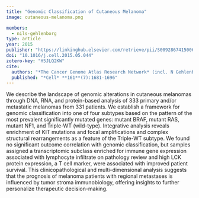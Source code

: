 ```yaml
---
title: "Genomic Classification of Cutaneous Melanoma"
image: cutaneous-melanoma.png

members:
  - nils-gehlenborg
type: article
year: 2015
publisher: "https://linkinghub.elsevier.com/retrieve/pii/S0092867415006340"
doi: "10.1016/j.cell.2015.05.044"
zotero-key: "H5JLQ2KW"
cite:
  authors: "*The Cancer Genome Atlas Research Network* (incl. N Gehlenborg)"
  published: "*Cell* **161**(7):1681-1696"
---
```

We describe the landscape of genomic alterations in cutaneous melanomas through DNA, RNA, and protein-based analysis of 333 primary and/or metastatic melanomas from 331 patients. We establish a framework for genomic classification into one of four subtypes based on the pattern of the most prevalent significantly mutated genes: mutant BRAF, mutant RAS, mutant NF1, and Triple-WT (wild-type). Integrative analysis reveals enrichment of KIT mutations and focal amplifications and complex structural rearrangements as a feature of the Triple-WT subtype. We found no significant outcome correlation with genomic classification, but samples assigned a transcriptomic subclass enriched for immune gene expression associated with lymphocyte infiltrate on pathology review and high LCK protein expression, a T cell marker, were associated with improved patient survival. This clinicopathological and multi-dimensional analysis suggests that the prognosis of melanoma patients with regional metastases is influenced by tumor stroma immunobiology, offering insights to further personalize therapeutic decision-making.